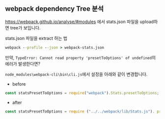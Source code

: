 ## webpack dependency Tree 분석

https://webpack.github.io/analyse/#modules 에서  stats.json 파일을 upload하면 tree가 보입니다.

stats.json 파일을 extract 하는 법 
```cmd
webpack --profile --json > webpack-stats.json
```

만약, `TypeError: Cannot read property 'presetToOptions' of undefined`의 에러가 발생한다면?

`node_modules\webpack-cli\bin\cli.js`에서 설정을 아래와 같이 변경합니다.
 - before
```javascript
const statsPresetToOptions = require("webpack").Stats.presetToOptions;
```
 - after
 ```javascript
const statsPresetToOptions = require ("../../webpack/lib/Stats.js"). presetToOptions;
```
